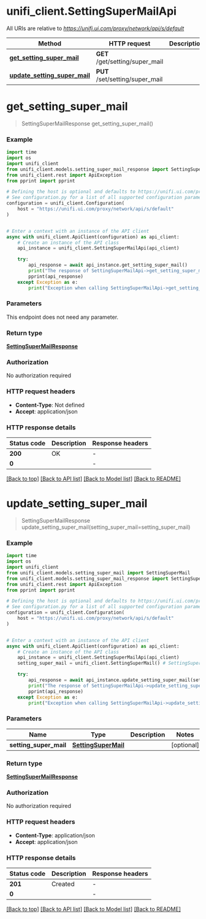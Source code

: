 # unifi_client.SettingSuperMailApi

All URIs are relative to *https://unifi.ui.com/proxy/network/api/s/default*

Method | HTTP request | Description
------------- | ------------- | -------------
[**get_setting_super_mail**](SettingSuperMailApi.md#get_setting_super_mail) | **GET** /get/setting/super_mail | 
[**update_setting_super_mail**](SettingSuperMailApi.md#update_setting_super_mail) | **PUT** /set/setting/super_mail | 


# **get_setting_super_mail**
> SettingSuperMailResponse get_setting_super_mail()



### Example


```python
import time
import os
import unifi_client
from unifi_client.models.setting_super_mail_response import SettingSuperMailResponse
from unifi_client.rest import ApiException
from pprint import pprint

# Defining the host is optional and defaults to https://unifi.ui.com/proxy/network/api/s/default
# See configuration.py for a list of all supported configuration parameters.
configuration = unifi_client.Configuration(
    host = "https://unifi.ui.com/proxy/network/api/s/default"
)


# Enter a context with an instance of the API client
async with unifi_client.ApiClient(configuration) as api_client:
    # Create an instance of the API class
    api_instance = unifi_client.SettingSuperMailApi(api_client)

    try:
        api_response = await api_instance.get_setting_super_mail()
        print("The response of SettingSuperMailApi->get_setting_super_mail:\n")
        pprint(api_response)
    except Exception as e:
        print("Exception when calling SettingSuperMailApi->get_setting_super_mail: %s\n" % e)
```



### Parameters

This endpoint does not need any parameter.

### Return type

[**SettingSuperMailResponse**](SettingSuperMailResponse.md)

### Authorization

No authorization required

### HTTP request headers

 - **Content-Type**: Not defined
 - **Accept**: application/json

### HTTP response details

| Status code | Description | Response headers |
|-------------|-------------|------------------|
**200** | OK |  -  |
**0** |  |  -  |

[[Back to top]](#) [[Back to API list]](../README.md#documentation-for-api-endpoints) [[Back to Model list]](../README.md#documentation-for-models) [[Back to README]](../README.md)

# **update_setting_super_mail**
> SettingSuperMailResponse update_setting_super_mail(setting_super_mail=setting_super_mail)



### Example


```python
import time
import os
import unifi_client
from unifi_client.models.setting_super_mail import SettingSuperMail
from unifi_client.models.setting_super_mail_response import SettingSuperMailResponse
from unifi_client.rest import ApiException
from pprint import pprint

# Defining the host is optional and defaults to https://unifi.ui.com/proxy/network/api/s/default
# See configuration.py for a list of all supported configuration parameters.
configuration = unifi_client.Configuration(
    host = "https://unifi.ui.com/proxy/network/api/s/default"
)


# Enter a context with an instance of the API client
async with unifi_client.ApiClient(configuration) as api_client:
    # Create an instance of the API class
    api_instance = unifi_client.SettingSuperMailApi(api_client)
    setting_super_mail = unifi_client.SettingSuperMail() # SettingSuperMail |  (optional)

    try:
        api_response = await api_instance.update_setting_super_mail(setting_super_mail=setting_super_mail)
        print("The response of SettingSuperMailApi->update_setting_super_mail:\n")
        pprint(api_response)
    except Exception as e:
        print("Exception when calling SettingSuperMailApi->update_setting_super_mail: %s\n" % e)
```



### Parameters


Name | Type | Description  | Notes
------------- | ------------- | ------------- | -------------
 **setting_super_mail** | [**SettingSuperMail**](SettingSuperMail.md)|  | [optional] 

### Return type

[**SettingSuperMailResponse**](SettingSuperMailResponse.md)

### Authorization

No authorization required

### HTTP request headers

 - **Content-Type**: application/json
 - **Accept**: application/json

### HTTP response details

| Status code | Description | Response headers |
|-------------|-------------|------------------|
**201** | Created |  -  |
**0** |  |  -  |

[[Back to top]](#) [[Back to API list]](../README.md#documentation-for-api-endpoints) [[Back to Model list]](../README.md#documentation-for-models) [[Back to README]](../README.md)

